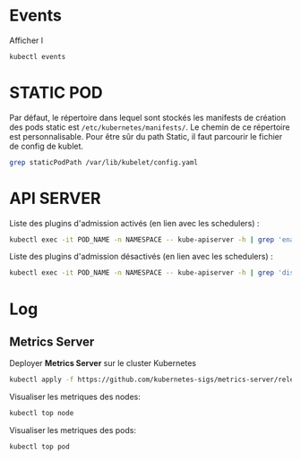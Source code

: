 # Events
Afficher l
```bash
kubectl events
```

# STATIC POD
Par défaut, le répertoire dans lequel sont stockés les manifests de création des pods static est `/etc/kubernetes/manifests/`.
Le chemin de ce répertoire est personnalisable. Pour être sûr du path Static, il faut parcourir le fichier de config de kublet.
```bash
grep staticPodPath /var/lib/kubelet/config.yaml
```

# API SERVER

Liste des plugins d'admission activés (en lien avec les schedulers) :
```bash
kubectl exec -it POD_NAME -n NAMESPACE -- kube-apiserver -h | grep 'enable-admission-plugins'
```
Liste des plugins d'admission désactivés (en lien avec les schedulers) :
```bash
kubectl exec -it POD_NAME -n NAMESPACE -- kube-apiserver -h | grep 'disable-admission-plugins'
```

# Log

## Metrics Server

Deployer **Metrics Server** sur le cluster Kubernetes
```bash
kubectl apply -f https://github.com/kubernetes-sigs/metrics-server/releases/latest/download/components.yaml
```

Visualiser les metriques des nodes:
```bash
kubectl top node
```

Visualiser les metriques des pods:
```bash
kubectl top pod
```
